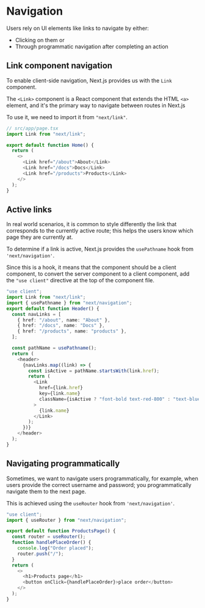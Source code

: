 # Navigation

Users rely on UI elements like links to navigate by either:
- Clicking on them or
- Through programmatic navigation after completing an action


## Link component navigation
To enable client-side navigation, Next.js provides us with the `Link` component.

The `<Link>` component is a React component that extends the HTML `<a>` element, and it's the primary way to navigate
between routes in Next.js

To use it, we need to import it from `"next/link"`.

```TypeScript
// src/app/page.tsx
import Link from "next/link";

export default function Home() {
  return (
    <>
      <Link href="/about">About</Link>
      <Link href="/docs">Docs</Link>
      <Link href="/products">Products</Link>
    </>
  );
}
```

## Active links
In real world scenarios, it is common to style differently the link that corresponds to the currently active route;
this helps the users know which page they are currently at.

To determine if a link is active, Next.js provides the `usePathname` hook from `'next/navigation'`.

Since this is a hook, it means that the component should be a client component, to convert the server component
to a client component, add the `"use client"` directive at the top of the component file.

```TypeScript
"use client";
import Link from "next/link";
import { usePathname } from "next/navigation";
export default function Header() {
  const navLinks = [
    { href: "/about", name: "About" },
    { href: "/docs", name: "Docs" },
    { href: "/products", name: "products" },
  ];

  const pathName = usePathname();
  return (
    <header>
      {navLinks.map((link) => {
        const isActive = pathName.startsWith(link.href);
        return (
          <Link
            href={link.href}
            key={link.name}
            className={isActive ? "font-bold text-red-800" : "text-blue-300"}
          >
            {link.name}
          </Link>
        );
      })}
    </header>
  );
}
```

## Navigating programmatically
Sometimes, we want to navigate users programmatically, for example, when users provide the correct username and
password; you programmatically navigate them to the next page.

This is achieved using the `useRouter` hook from `'next/navigation'`.

```TypeScript
"use client";
import { useRouter } from "next/navigation";

export default function ProductsPage() {
  const router = useRouter();
  function handlePlaceOrder() {
    console.log("Order placed");
    router.push("/");
  }
  return (
    <>
      <h1>Products page</h1>
      <button onClick={handlePlaceOrder}>place order</button>
    </>
  );
}
```
